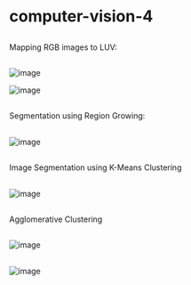 # computer-vision-4
##
Mapping RGB images to LUV:

##
![image](https://github.com/sbme-tutorials/final_project-database_s23_icu16/assets/137138481/3d7c345c-4774-4e6b-a0de-54b4500913ea)

![image](https://github.com/sbme-tutorials/final_project-database_s23_icu16/assets/137138481/4d20966b-a62c-4e0c-a207-58d4f56e3191)

##

Segmentation using Region Growing:
##
![image](https://github.com/sbme-tutorials/final_project-database_s23_icu16/assets/137138481/babda4a0-0c09-4ec9-9f9c-5bcbc48b2464)
##
Image Segmentation using K-Means Clustering
##
![image](https://github.com/sbme-tutorials/final_project-database_s23_icu16/assets/137138481/e0766f1d-0438-425b-89f9-fc198940a8c4)

##
Agglomerative Clustering

##

![image](https://github.com/sbme-tutorials/final_project-database_s23_icu16/assets/137138481/4ee0e66b-7622-4c2b-b403-f543c4fa519d)

##
![image](https://github.com/Shehab-Hegab/computer-vision-4/assets/137138481/d3f50ff9-82b6-4832-92f4-e8df22d6bfcc)


